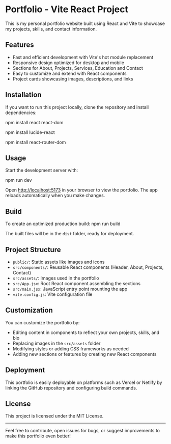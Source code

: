 # Portfolio - Vite React Project

This is my personal portfolio website built using React and Vite to showcase my projects, skills, and contact information.

## Features
- Fast and efficient development with Vite's hot module replacement
- Responsive design optimized for desktop and mobile
- Sections for About, Projects, Services, Education and Contact
- Easy to customize and extend with React components
- Project cards showcasing images, descriptions, and links

## Installation
If you want to run this project locally, clone the repository and install dependencies:

npm install react react-dom

npm install lucide-react

npm install react-router-dom


## Usage
Start the development server with:

npm run dev

Open [http://localhost:5173](http://localhost:5173) in your browser to view the portfolio. The app reloads automatically when you make changes.

## Build
To create an optimized production build:
npm run build


The built files will be in the `dist` folder, ready for deployment.

## Project Structure
- `public/`: Static assets like images and icons
- `src/components/`: Reusable React components (Header, About, Projects, Contact)
- `src/assets/`: Images used in the portfolio
- `src/App.jsx`: Root React component assembling the sections
- `src/main.jsx`: JavaScript entry point mounting the app
- `vite.config.js`: Vite configuration file

## Customization
You can customize the portfolio by:
- Editing content in components to reflect your own projects, skills, and bio
- Replacing images in the `src/assets` folder
- Modifying styles or adding CSS frameworks as needed
- Adding new sections or features by creating new React components

## Deployment
This portfolio is easily deployable on platforms such as Vercel or Netlify by linking the GitHub repository and configuring build commands.

## License
This project is licensed under the MIT License.

---

Feel free to contribute, open issues for bugs, or suggest improvements to make this portfolio even better!


